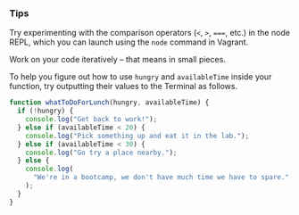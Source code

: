 ### Tips

Try experimenting with the comparison operators (`<`, `>`, `===`, etc.) in the node REPL, which you can launch using the `node` command in Vagrant.

Work on your code iteratively – that means in small pieces. 

To help you figure out how to use `hungry` and `availableTime` inside your function, try outputting their values to the Terminal as follows.


```javascript
function whatToDoForLunch(hungry, availableTime) {
  if (!hungry) {
    console.log("Get back to work!");
  } else if (availableTime < 20) {
    console.log("Pick something up and eat it in the lab.");
  } else if (availableTime < 30) {
    console.log("Go try a place nearby.");
  } else {
    console.log(
      "We're in a bootcamp, we don't have much time we have to spare."
    );
  }
}
```
